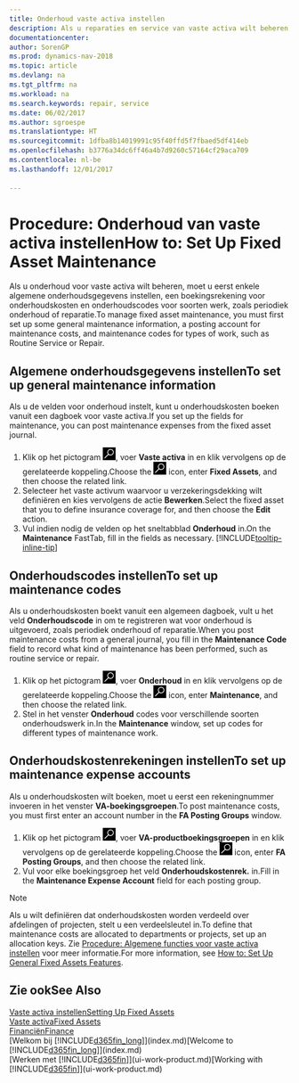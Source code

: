 ```yaml
---
title: Onderhoud vaste activa instellen
description: Als u reparaties en service van vaste activa wilt beheren, geeft u algemene onderhoudsinformatie, codes voor het soort werk en een boekingsrekening voor kosten op.
documentationcenter: 
author: SorenGP
ms.prod: dynamics-nav-2018
ms.topic: article
ms.devlang: na
ms.tgt_pltfrm: na
ms.workload: na
ms.search.keywords: repair, service
ms.date: 06/02/2017
ms.author: sgroespe
ms.translationtype: HT
ms.sourcegitcommit: 1dfba8b14019991c95f40ffd5f7fbaed5df414eb
ms.openlocfilehash: b3776a34dc6ff46a4b7d9260c57164cf29aca709
ms.contentlocale: nl-be
ms.lasthandoff: 12/01/2017

---
```

# <a name="how-to-set-up-fixed-asset-maintenance"></a><span data-ttu-id="bf4fc-103">Procedure: Onderhoud van vaste activa instellen</span><span class="sxs-lookup"><span data-stu-id="bf4fc-103">How to: Set Up Fixed Asset Maintenance</span></span>
<span data-ttu-id="bf4fc-104">Als u onderhoud voor vaste activa wilt beheren, moet u eerst enkele algemene onderhoudsgegevens instellen, een boekingsrekening voor onderhoudskosten en onderhoudscodes voor soorten werk, zoals periodiek onderhoud of reparatie.</span><span class="sxs-lookup"><span data-stu-id="bf4fc-104">To manage fixed asset maintenance, you must first set up some general maintenance information, a posting account for maintenance costs, and maintenance codes for types of work, such as Routine Service or Repair.</span></span>

## <a name="to-set-up-general-maintenance-information"></a><span data-ttu-id="bf4fc-105">Algemene onderhoudsgegevens instellen</span><span class="sxs-lookup"><span data-stu-id="bf4fc-105">To set up general maintenance information</span></span>
<span data-ttu-id="bf4fc-106">Als u de velden voor onderhoud instelt, kunt u onderhoudskosten boeken vanuit een dagboek voor vaste activa.</span><span class="sxs-lookup"><span data-stu-id="bf4fc-106">If you set up the fields for maintenance, you can post maintenance expenses from the fixed asset journal.</span></span>

1. <span data-ttu-id="bf4fc-107">Klik op het pictogram ![Zoeken naar pagina of rapport](media/ui-search/search_small.png "pictogram Zoeken naar pagina of rapport"), voer **Vaste activa** in en klik vervolgens op de gerelateerde koppeling.</span><span class="sxs-lookup"><span data-stu-id="bf4fc-107">Choose the ![Search for Page or Report](media/ui-search/search_small.png "Search for Page or Report icon") icon, enter **Fixed Assets**, and then choose the related link.</span></span>
2. <span data-ttu-id="bf4fc-108">Selecteer het vaste activum waarvoor u verzekeringsdekking wilt definiëren en kies vervolgens de actie **Bewerken**.</span><span class="sxs-lookup"><span data-stu-id="bf4fc-108">Select the fixed asset that you to define insurance coverage for, and then choose the **Edit** action.</span></span>
3. <span data-ttu-id="bf4fc-109">Vul indien nodig de velden op het sneltabblad **Onderhoud** in.</span><span class="sxs-lookup"><span data-stu-id="bf4fc-109">On the **Maintenance** FastTab, fill in the fields as necessary.</span></span> [!INCLUDE[tooltip-inline-tip](includes/tooltip-inline-tip_md.md)]

## <a name="to-set-up-maintenance-codes"></a><span data-ttu-id="bf4fc-110">Onderhoudscodes instellen</span><span class="sxs-lookup"><span data-stu-id="bf4fc-110">To set up maintenance codes</span></span>
<span data-ttu-id="bf4fc-111">Als u onderhoudskosten boekt vanuit een algemeen dagboek, vult u het veld **Onderhoudscode** in om te registreren wat voor onderhoud is uitgevoerd, zoals periodiek onderhoud of reparatie.</span><span class="sxs-lookup"><span data-stu-id="bf4fc-111">When you post maintenance costs from a general journal, you fill in the **Maintenance Code** field to record what kind of maintenance has been performed, such as routine service or repair.</span></span>

1. <span data-ttu-id="bf4fc-112">Klik op het pictogram ![Zoeken naar pagina of rapport](media/ui-search/search_small.png "pictogram Zoeken naar pagina of rapport"), voer **Onderhoud** in en klik vervolgens op de gerelateerde koppeling.</span><span class="sxs-lookup"><span data-stu-id="bf4fc-112">Choose the ![Search for Page or Report](media/ui-search/search_small.png "Search for Page or Report icon") icon, enter **Maintenance**, and then choose the related link.</span></span>
2. <span data-ttu-id="bf4fc-113">Stel in het venster **Onderhoud** codes voor verschillende soorten onderhoudswerk in.</span><span class="sxs-lookup"><span data-stu-id="bf4fc-113">In the **Maintenance** window, set up codes for different types of maintenance work.</span></span>

## <a name="to-set-up-maintenance-expense-accounts"></a><span data-ttu-id="bf4fc-114">Onderhoudskostenrekeningen instellen</span><span class="sxs-lookup"><span data-stu-id="bf4fc-114">To set up maintenance expense accounts</span></span>
<span data-ttu-id="bf4fc-115">Als u onderhoudskosten wilt boeken, moet u eerst een rekeningnummer invoeren in het venster **VA-boekingsgroepen**.</span><span class="sxs-lookup"><span data-stu-id="bf4fc-115">To post maintenance costs, you must first enter an account number in the **FA Posting Groups** window.</span></span>

1. <span data-ttu-id="bf4fc-116">Klik op het pictogram ![Zoeken naar pagina of rapport](media/ui-search/search_small.png "pictogram Zoeken naar pagina of rapport"), voer **VA-productboekingsgroepen** in en klik vervolgens op de gerelateerde koppeling.</span><span class="sxs-lookup"><span data-stu-id="bf4fc-116">Choose the ![Search for Page or Report](media/ui-search/search_small.png "Search for Page or Report icon") icon, enter **FA Posting Groups**, and then choose the related link.</span></span>
2. <span data-ttu-id="bf4fc-117">Vul voor elke boekingsgroep het veld **Onderhoudskostenrek.** in.</span><span class="sxs-lookup"><span data-stu-id="bf4fc-117">Fill in the **Maintenance Expense Account** field for each posting group.</span></span>

> [!NOTE]  
>   <span data-ttu-id="bf4fc-118">Als u wilt definiëren dat onderhoudskosten worden verdeeld over afdelingen of projecten, stelt u een verdeelsleutel in.</span><span class="sxs-lookup"><span data-stu-id="bf4fc-118">To define that maintenance costs are allocated to departments or projects, set up an allocation keys.</span></span> <span data-ttu-id="bf4fc-119">Zie [Procedure: Algemene functies voor vaste activa instellen](fa-how-setup-general.md) voor meer informatie.</span><span class="sxs-lookup"><span data-stu-id="bf4fc-119">For more information, see [How to: Set Up General Fixed Assets Features](fa-how-setup-general.md).</span></span>

## <a name="see-also"></a><span data-ttu-id="bf4fc-120">Zie ook</span><span class="sxs-lookup"><span data-stu-id="bf4fc-120">See Also</span></span>
[<span data-ttu-id="bf4fc-121">Vaste activa instellen</span><span class="sxs-lookup"><span data-stu-id="bf4fc-121">Setting Up Fixed Assets</span></span>](fa-setup.md)  
[<span data-ttu-id="bf4fc-122">Vaste activa</span><span class="sxs-lookup"><span data-stu-id="bf4fc-122">Fixed Assets</span></span>](fa-manage.md)  
[<span data-ttu-id="bf4fc-123">Financiën</span><span class="sxs-lookup"><span data-stu-id="bf4fc-123">Finance</span></span>](finance.md)  
<span data-ttu-id="bf4fc-124">[Welkom bij [!INCLUDE[d365fin_long](includes/d365fin_long_md.md)]](index.md)</span><span class="sxs-lookup"><span data-stu-id="bf4fc-124">[Welcome to [!INCLUDE[d365fin_long](includes/d365fin_long_md.md)]](index.md)</span></span>  
<span data-ttu-id="bf4fc-125">[Werken met [!INCLUDE[d365fin](includes/d365fin_md.md)]](ui-work-product.md)</span><span class="sxs-lookup"><span data-stu-id="bf4fc-125">[Working with [!INCLUDE[d365fin](includes/d365fin_md.md)]](ui-work-product.md)</span></span>

